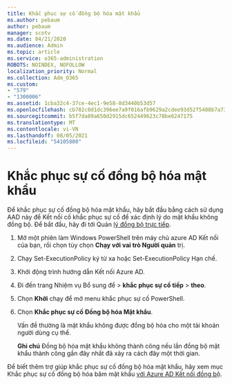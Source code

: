 ```yaml
---
title: Khắc phục sự cố đồng bộ hóa mật khẩu
ms.author: pebaum
author: pebaum
manager: scotv
ms.date: 04/21/2020
ms.audience: Admin
ms.topic: article
ms.service: o365-administration
ROBOTS: NOINDEX, NOFOLLOW
localization_priority: Normal
ms.collection: Adm_O365
ms.custom:
- "579"
- "1300006"
ms.assetid: 1cba32c4-37ce-4ec1-9e58-8d3440b53d57
ms.openlocfilehash: cb782c0d1dc396ee7a9f016afb9629a2cdee93d52f5408b7a73e576e783ebc0a
ms.sourcegitcommit: b5f7da89a650d2915dc652449623c78be6247175
ms.translationtype: MT
ms.contentlocale: vi-VN
ms.lasthandoff: 08/05/2021
ms.locfileid: "54105800"
---
```

# <a name="troubleshoot-password-synchronization"></a>Khắc phục sự cố đồng bộ hóa mật khẩu

Để khắc phục sự cố đồng bộ hóa mật khẩu, hãy bắt đầu bằng cách sử dụng AAD này để Kết nối cố khắc phục sự cố để xác định lý do mật khẩu không đồng bộ. Để bắt đầu, hãy đi tới Quản [lý đồng bộ trực tiếp](https://admin.microsoft.com/AdminPortal/Home#/dirsyncmanagement).  

1. Mở một phiên làm Windows PowerShell trên máy chủ azure AD Kết nối của bạn, rồi chọn tùy chọn **Chạy với vai trò Người quản** trị.

2. Chạy Set-ExecutionPolicy ký từ xa hoặc Set-ExecutionPolicy Hạn chế.

3. Khởi động trình hướng dẫn Kết nối Azure AD.

4. Đi đến trang Nhiệm vụ Bổ sung để > **khắc phục sự cố tiếp**  >  **theo**.

5. Chọn **Khởi** chạy để mở menu khắc phục sự cố PowerShell.

6. Chọn **Khắc phục sự cố Đồng bộ hóa Mật khẩu**.

    Vấn đề thường là mật khẩu không được đồng bộ hóa cho một tài khoản người dùng cụ thể.

    **Ghi chú** Đồng bộ hóa mật khẩu không thành công nếu lần đồng bộ mật khẩu thành công gần đây nhất đã xảy ra cách đây một thời gian.

Để biết thêm trợ giúp khắc phục sự cố đồng bộ hóa mật khẩu, hãy xem mục Khắc phục sự cố đồng bộ hóa băm mật khẩu [với Azure AD Kết nối đồng bộ](https://docs.microsoft.com/azure/active-directory/hybrid/tshoot-connect-password-hash-synchronization).
